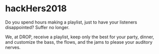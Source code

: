 # hackHers2018

Do you spend hours making a playlist, just to have your listeners disappointed? Suffer no longer. 

We, at DROP, receive a playlist, keep only the best for your party, dinner, and customize the bass, the flows, and the jams to please your auditory nerves. 
